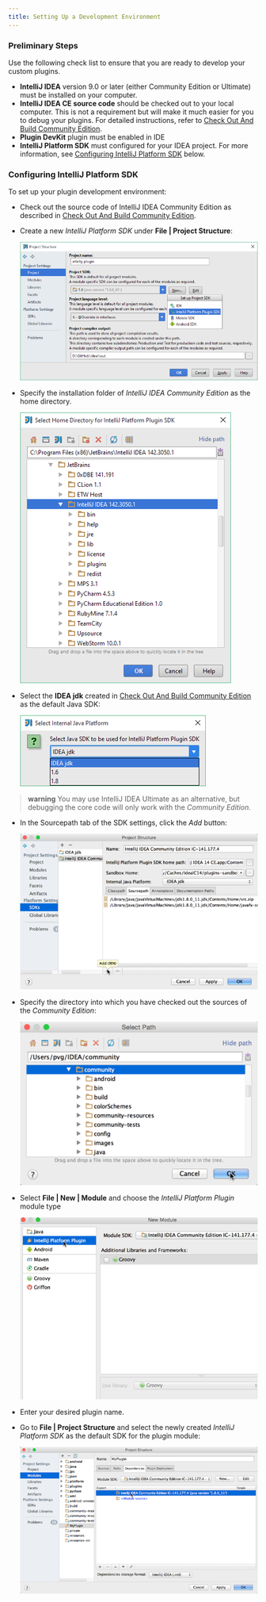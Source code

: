 ```yaml
---
title: Setting Up a Development Environment
---
```


### Preliminary Steps

Use the following check list to ensure that you are ready to develop your custom plugins.

- **IntelliJ IDEA** version 9.0 or later (either Community Edition or Ultimate) must be installed on your computer.
- **IntelliJ IDEA CE source code** should be checked out to your local computer. This is not a requirement but will make it much easier for you to debug your plugins. For detailed instructions, refer to [Check Out And Build Community Edition](/basics/checkout_and_build_community.md).
- **Plugin DevKit** plugin must be enabled in IDE
- **IntelliJ Platform SDK** must configured for your IDEA project. For more information, see [Configuring IntelliJ Platform SDK](#configuring-intellij-platform-sdk) below.
  
### Configuring IntelliJ Platform SDK
  
To set up your plugin development environment:

*  Check out the source code of IntelliJ IDEA Community Edition as described in
   [Check Out And Build Community Edition](/basics/checkout_and_build_community.md).

*  Create a new *IntelliJ Platform SDK* under **File \| Project Structure**:

   ![Create IntelliJ Platform SDK](img/create_intellij_idea_sdk.png)

*  Specify the installation folder of *IntelliJ IDEA Community Edition* as the home directory.

   ![Set Home Directory](img/set_home_directory.png)

*  Select the **IDEA jdk** created in [Check Out And Build Community Edition](/basics/checkout_and_build_community.md) as the default Java SDK:

   ![Set IDEA JDK](img/set_java_sdk.png)


> **warning** You may use IntelliJ IDEA Ultimate as an alternative, but debugging the core code will only work with the *Community Edition*.

*  In the Sourcepath tab of the SDK settings, click the *Add* button:

   ![Add Sourcepath](img/add_sourcepath.png)

*  Specify the directory into which you have checked out the sources of the *Community Edition*:

   ![Specify Source Paths](img/community_sources_directory.png)

*  Select **File \| New \| Module** and choose the *IntelliJ Platform Plugin* module type

   ![IntelliJ Platform Plugin Module](img/intellij_platform_plugin_module.png)

*  Enter your desired plugin name.

*  Go to **File \| Project Structure** and select the newly created *IntelliJ Platform SDK* as the default SDK for the plugin module:

   ![Set Plugin Module SDK](img/set_plugin_module_sdk.png)
